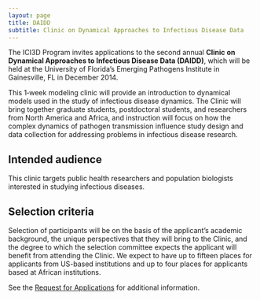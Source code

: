 ```yaml
---
layout: page
title: DAIDD
subtitle: Clinic on Dynamical Approaches to Infectious Disease Data
---
```


The ICI3D Program invites applications to the second annual **Clinic on Dynamical Approaches to Infectious Disease Data (DAIDD)**, which will be held at the University of Florida’s Emerging Pathogens Institute in Gainesville, FL in December 2014.

This 1­‐week modeling clinic will provide an introduction to dynamical models used in the study of infectious disease dynamics. The Clinic will bring together graduate students, postdoctoral students, and researchers from North America and Africa, and instruction will focus on how the complex dynamics of pathogen transmission influence study design and data collection for addressing problems in infectious disease research.

## Intended audience

This clinic targets public health researchers and population biologists interested in studying infectious diseases.

## Selection criteria

Selection of participants will be on the basis of the applicant’s academic background, the unique perspectives that they will bring to the Clinic, and the degree to which the selection committee expects the applicant will benefit from attending the Clinic. We expect to have up to fifteen places for applicants from US-based institutions and up to four places for applicants based at African institutions.

See the [Request for Applications](./rfa.html "Request for Applications") for additional information. 
